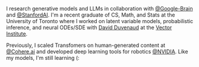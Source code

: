 I research generative models and LLMs in collaboration with [@Google-Brain](https://ai.google/) and [@StanfordAI](https://ai.stanford.edu/). I'm a recent graduate of CS, Math, and Stats at the University of Toronto where I worked on latent variable models, probabilistic inference, and neural ODEs/SDE with [David Duvenaud](https://www.cs.toronto.edu/~duvenaud/) at the [Vector Institute](https://vectorinstitute.ai/). 

Previously, I scaled Transfomers on human-generated content at [@Cohere.ai](https://cohere.ai) and developed deep learning tools for robotics [@NVIDIA](https://www.nvidia.com/en-us/design-visualization/omniverse/). Like my models, I'm still learning (:
